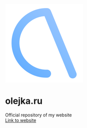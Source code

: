 <!--![Olejka logo](/assets/icons/orig.png =250x)-->
<img src="/assets/icons/orig.png" height=250px><br>
# olejka.ru
 Official repository of my website  
 [Link to website](https://olejka.ru/)
